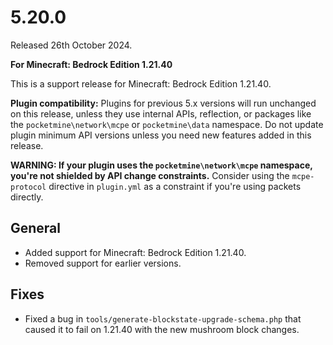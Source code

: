 # 5.20.0
Released 26th October 2024.

**For Minecraft: Bedrock Edition 1.21.40**

This is a support release for Minecraft: Bedrock Edition 1.21.40.

**Plugin compatibility:** Plugins for previous 5.x versions will run unchanged on this release, unless they use internal APIs, reflection, or packages like the `pocketmine\network\mcpe`  or `pocketmine\data` namespace.
Do not update plugin minimum API versions unless you need new features added in this release.

**WARNING: If your plugin uses the `pocketmine\network\mcpe` namespace, you're not shielded by API change constraints.**
Consider using the `mcpe-protocol` directive in `plugin.yml` as a constraint if you're using packets directly.

## General
- Added support for Minecraft: Bedrock Edition 1.21.40.
- Removed support for earlier versions.

## Fixes
- Fixed a bug in `tools/generate-blockstate-upgrade-schema.php` that caused it to fail on 1.21.40 with the new mushroom block changes.
